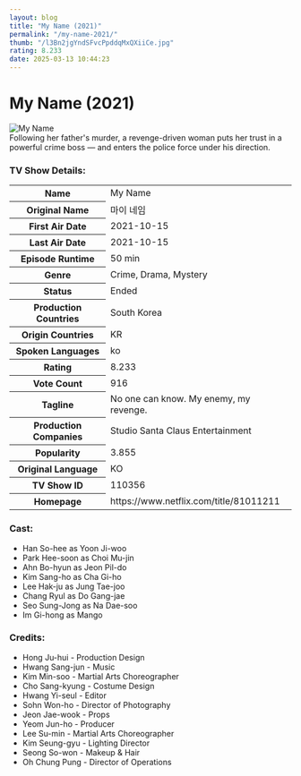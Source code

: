 ```yaml
---
layout: blog
title: "My Name (2021)"
permalink: "/my-name-2021/"
thumb: "/l3Bn2jgYndSFvcPpddqMxQXiiCe.jpg"
rating: 8.233
date: 2025-03-13 10:44:23
---
```

<h1 class="title">My Name (2021)</h1><div class="poster"><img src="{{ site.imglink }}/l3Bn2jgYndSFvcPpddqMxQXiiCe.jpg" class="img-fluid my-3" alt="My Name"/></div><div class="plot">Following her father's murder, a revenge-driven woman puts her trust in a powerful crime boss — and enters the police force under his direction.</div><h3>TV Show Details:</h3><table class="table table-bordered details"><tr><th>Name</th><td>My Name</td></tr><tr><th>Original Name</th><td>마이 네임</td></tr><tr><th>First Air Date</th><td>2021-10-15</td></tr><tr><th>Last Air Date</th><td>2021-10-15</td></tr><tr><th>Episode Runtime</th><td>50 min</td></tr><tr><th>Genre</th><td>Crime, Drama, Mystery</td></tr><tr><th>Status</th><td>Ended</td></tr><tr><th>Production Countries</th><td>South Korea</td></tr><tr><th>Origin Countries</th><td>KR</td></tr><tr><th>Spoken Languages</th><td>ko</td></tr><tr><th>Rating</th><td>8.233</td></tr><tr><th>Vote Count</th><td>916</td></tr><tr><th>Tagline</th><td>No one can know. My enemy, my revenge.</td></tr><tr><th>Production Companies</th><td>Studio Santa Claus Entertainment</td></tr><tr><th>Popularity</th><td>3.855</td></tr><tr><th>Original Language</th><td>KO</td></tr><tr><th>TV Show ID</th><td>110356</td></tr><tr><th>Homepage</th><td>https://www.netflix.com/title/81011211</td></tr></table><h3>Cast:</h3><ul class="list-group cast"><li>Han So-hee as Yoon Ji-woo</li><li>Park Hee-soon as Choi Mu-jin</li><li>Ahn Bo-hyun as Jeon Pil-do</li><li>Kim Sang-ho as Cha Gi-ho</li><li>Lee Hak-ju as Jung Tae-joo</li><li>Chang Ryul as Do Gang-jae</li><li>Seo Sung-Jong as Na Dae-soo</li><li>Im Gi-hong as Mango</li></ul><h3>Credits:</h3><ul class="list-group crew"><li>Hong Ju-hui - Production Design</li><li>Hwang Sang-jun - Music</li><li>Kim Min-soo - Martial Arts Choreographer</li><li>Cho Sang-kyung - Costume Design</li><li>Hwang Yi-seul - Editor</li><li>Sohn Won-ho - Director of Photography</li><li>Jeon Jae-wook - Props</li><li>Yeom Jun-ho - Producer</li><li>Lee Su-min - Martial Arts Choreographer</li><li>Kim Seung-gyu - Lighting Director</li><li>Seong So-won - Makeup & Hair</li><li>Oh Chung Pung - Director of Operations</li></ul>